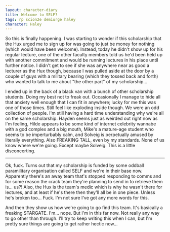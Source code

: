 ```yaml
---
layout: character-diary
title: Welcome to SELF?
tags: rp scion2e demiurge haley
character: Haley
---
```


So this is finally happening. I was starting to wonder if this scholarship that the Hux urged me to sign up for was going to just be money for nothing (which would have been welcome). Instead, today he didn't show up for his regular lecture, one of the other faculty members told us he'd been held up with another commitment and would be running lectures in his place until further notice. I didn't get to see if she was anywhere near as good a lecturer as the Hux though, because I was pulled aside at the door by a couple of guys with a military bearing (which they tossed back and forth) who wanted to talk to me about "the other part" of my scholarship...

I ended up in the back of a black van with a bunch of other scholarship students. Doing my best not to freak out. Occasionally I manage to hide all that anxiety well enough that I can fit in anywhere; lucky for me this was one of those times. Still feel like exploding inside though. We were an odd collection of people. I'm still having a hard time understanding why we're all on the same scholarship. Hayden seems just as weirded out right now as I'm feeling, Hilde appears to be some kind of internet celebrity wannabe with a god complex and a big mouth, Mike's a mature-age student who seems to be imperturbably calm, and Solveig is perpetually amused by literally everything. Also FREAKING TALL, even by my standards. None of us know where we're going. Except maybe Solveig. This is a little disconcerting.

----

Ok, fuck. Turns out that my scholarship is funded by some oddball paramilitary organisation called SELF and we're in their base now. Apparently there's an away team that's stopped responding to comms and for some reason the crack team they're planning to send in to retrieve them is... us?! Also, the Hux is the team's medic which is why he wasn't there for lectures, and at least if he's there then they'll all be in one piece. Unless he's broken too... Fuck. I'm not sure I've got any more words for this.

And then they show us how we're going to go find this team. It's basically a freaking STARGATE. I'm... nope. But I'm in this far now. Not really any way to go other than through. I'll try to keep writing this when I can, but I'm pretty sure things are going to get rather hectic now...
